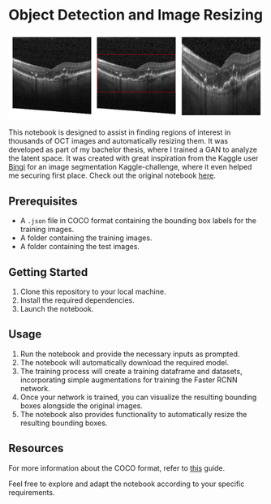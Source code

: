 # Object Detection and Image Resizing

![Example Image](example.jpeg)

This notebook is designed to assist in finding regions of interest in thousands of OCT images and automatically resizing them. It was developed as part of my bachelor thesis, where I trained a GAN to analyze the latent space. It was created with great inspiration from the Kaggle user <a href="https://www.kaggle.com/havinath">Bingi</a> for an image segmentation Kaggle-challenge, where it even helped me securing first place. Check out the original notebook <a href="https://www.kaggle.com/code/havinath/object-detection-using-pytorch-training" target="_blank">here</a>.

## Prerequisites

- A `.json` file in COCO format containing the bounding box labels for the training images.
- A folder containing the training images.
- A folder containing the test images.

## Getting Started

1. Clone this repository to your local machine.
2. Install the required dependencies.
3. Launch the notebook.

## Usage

1. Run the notebook and provide the necessary inputs as prompted.
2. The notebook will automatically download the required model.
3. The training process will create a training dataframe and datasets, incorporating simple augmentations for training the Faster RCNN network.
4. Once your network is trained, you can visualize the resulting bounding boxes alongside the original images.
5. The notebook also provides functionality to automatically resize the resulting bounding boxes.

## Resources

For more information about the COCO format, refer to <a href="https://www.neuralception.com/cocodatasetapi/" target="_blank">this</a> guide.

Feel free to explore and adapt the notebook according to your specific requirements.


